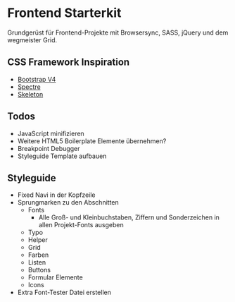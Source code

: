 # Frontend Starterkit

Grundgerüst für Frontend-Projekte mit Browsersync, SASS, jQuery und dem wegmeister Grid.


## CSS Framework Inspiration
* [Bootstrap V4](https://v4-alpha.getbootstrap.com/)
* [Spectre](http://picturepan2.github.io/spectre/)
* [Skeleton](http://getskeleton.com/)


## Todos

* JavaScript minifizieren
* Weitere HTML5 Boilerplate Elemente übernehmen?
* Breakpoint Debugger
* Styleguide Template aufbauen


## Styleguide

* Fixed Navi in der Kopfzeile
* Sprungmarken zu den Abschnitten
  * Fonts
    * Alle Groß- und Kleinbuchstaben, Ziffern und Sonderzeichen in allen Projekt-Fonts ausgeben
  * Typo
  * Helper
  * Grid
  * Farben
  * Listen
  * Buttons
  * Formular Elemente
  * Icons
* Extra Font-Tester Datei erstellen
